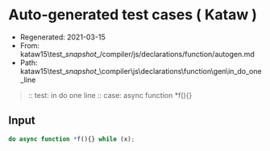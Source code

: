 # Auto-generated test cases ( Kataw )
- Regenerated: 2021-03-15
- From: kataw15\test\__snapshot__/compiler/js/declarations/function/autogen.md
- Path: kataw15\test\__snapshot__\compiler\js\declarations\function\gen\in_do_one_line
> :: test: in do one line
> :: case: async function *f(){}
## Input

`````js
do async function *f(){} while (x);
`````
